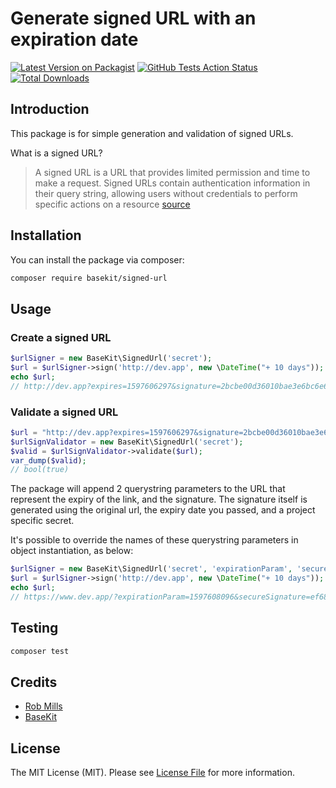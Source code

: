 # Generate signed URL with an expiration date

[![Latest Version on Packagist](https://img.shields.io/packagist/v/basekit/signed-url.svg)](https://packagist.org/packages/basekit/signed-url)
[![GitHub Tests Action Status](https://github.com/basekit/signed-url/workflows/Tests/badge.svg)](https://github.com/basekit/signed-url/workflows/Tests/badge.svg)
[![Total Downloads](https://img.shields.io/packagist/dt/basekit/signed-url.svg)](https://packagist.org/packages/basekit/signed-url)

## Introduction

This package is for simple generation and validation of signed URLs.

What is a signed URL?
> A signed URL is a URL that provides limited permission and time to make a request. Signed URLs contain authentication information in their query string, allowing users without credentials to perform specific actions on a resource
[source](https://cloud.google.com/storage/docs/access-control/signed-urls)

## Installation

You can install the package via composer:

```bash
composer require basekit/signed-url
```

## Usage

### Create a signed URL

```php
$urlSigner = new BaseKit\SignedUrl('secret');
$url = $urlSigner->sign('http://dev.app', new \DateTime("+ 10 days"));
echo $url;
// http://dev.app?expires=1597606297&signature=2bcbe00d36010bae3e6bc6e6abe79f6cbc135f360285eeb17e9c53753b4b223a"
```

### Validate a signed URL
```php
$url = "http://dev.app?expires=1597606297&signature=2bcbe00d36010bae3e6bc6e6abe79f6cbc135f360285eeb17e9c53753b4b223a";
$urlSignValidator = new BaseKit\SignedUrl('secret');
$valid = $urlSignValidator->validate($url);
var_dump($valid);
// bool(true)

```

The package will append 2 querystring parameters to the URL that represent the expiry of the link, and the signature. 
The signature itself is generated using the original url, the expiry date you passed, and a project specific secret.

It's possible to override the names of these querystring parameters in object instantiation, as below:

```php
$urlSigner = new BaseKit\SignedUrl('secret', 'expirationParam', 'secureSignature');
$url = $urlSigner->sign('http://dev.app', new \DateTime("+ 10 days"));
echo $url;
// https://www.dev.app/?expirationParam=1597608096&secureSignature=ef6839ad6b1a4cfca8e3e04bb2a74da0e9d3d9c4d9870125f499f75c9ef5d2b6
```

## Testing

``` bash
composer test
```

## Credits

- [Rob Mills](https://github.com/robjmills)
- [BaseKit](https://github.com/basekit)

## License

The MIT License (MIT). Please see [License File](LICENSE.md) for more information.

